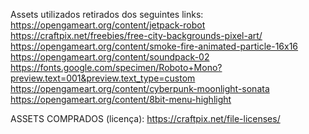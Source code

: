 Assets utilizados retirados dos seguintes links: 
https://opengameart.org/content/jetpack-robot
https://craftpix.net/freebies/free-city-backgrounds-pixel-art/
https://opengameart.org/content/smoke-fire-animated-particle-16x16
https://opengameart.org/content/soundpack-02
https://fonts.google.com/specimen/Roboto+Mono?preview.text=001&preview.text_type=custom
https://opengameart.org/content/cyberpunk-moonlight-sonata
https://opengameart.org/content/8bit-menu-highlight

ASSETS COMPRADOS (licença): 
https://craftpix.net/file-licenses/